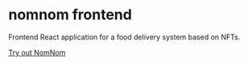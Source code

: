 # nomnom frontend

Frontend React application for a food delivery system based on NFTs. 

[Try out NomNom](https://nomnom-fe.vercel.app/)
